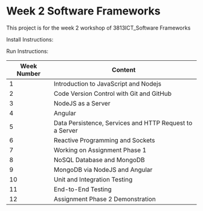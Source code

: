 # Week 2 Software Frameworks

This project is for the week 2 workshop of 3813ICT_Software Frameworks

Install Instructions:

Run Instructions:

Week Number|Content
------------ | -------------
1|Introduction to JavaScript and Nodejs
2|Code Version Control with Git and GitHub
3|NodeJS as a Server
4|Angular
5|Data Persistence, Services and HTTP Request to a Server
6|Reactive Programming and Sockets
7|Working on Assignment Phase 1
8|NoSQL Database and MongoDB
9|MongoDB via NodeJS and Angular
10|Unit and Integration Testing
11|End-to-End Testing
12|Assignment Phase 2 Demonstration